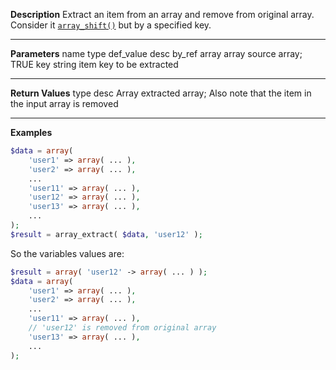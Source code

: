 **Description**
Extract an item from an array and remove from original array. Consider it [`array_shift()`](http://php.net/manual/function.array-shift.php) but by a specified key.

--------
**Parameters**
name	type	def_value	desc	by_ref
array	array		source array;	TRUE
key	string		item key to be extracted

--------
**Return Values**
type	desc
Array	extracted array; Also note that the item in the input array is removed

--------
**Examples**

```php
$data = array(
	'user1' => array( ... ),
	'user2' => array( ... ),
	...
	'user11' => array( ... ),
	'user12' => array( ... ),
	'user13' => array( ... ),
	...
);
$result = array_extract( $data, 'user12' );
```

So the variables values are:
```php
$result = array( 'user12' -> array( ... ) );
$data = array(
	'user1' => array( ... ),
	'user2' => array( ... ),
	...
	'user11' => array( ... ),
	// 'user12' is removed from original array
	'user13' => array( ... ),
	...
);
```